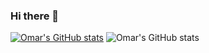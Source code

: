 ### Hi there 👋

<!--
**OmarAshkar/OmarAshkar** is a ✨ _special_ ✨ repository because its `README.md` (this file) appears on your GitHub profile.

Here are some ideas to get you started:

- 🔭 I’m currently working on ...
- 🌱 I’m currently learning ...
- 👯 I’m looking to collaborate on ...
- 🤔 I’m looking for help with ...
- 💬 Ask me about ...
- 📫 How to reach me: ...
- 😄 Pronouns: ...
- ⚡ Fun fact: ...
-->
[![Omar's GitHub stats](https://github-readme-stats.vercel.app/api?username=OmarAshkar)](https://github.com/anuraghazra/github-readme-stats)
![Omar's GitHub stats](https://github-readme-stats.vercel.app/api?username=OmarAshkar&show_icons=true)
